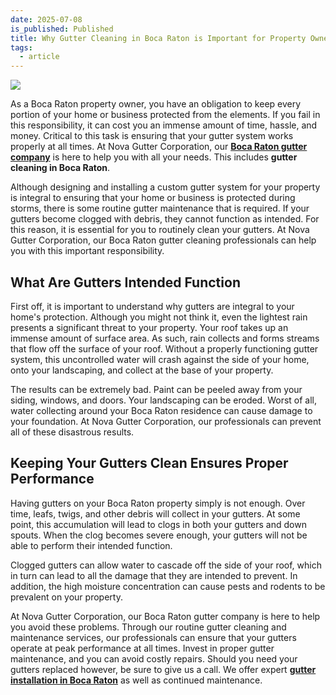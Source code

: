 ```yaml
---
date: 2025-07-08
is_published: Published
title: Why Gutter Cleaning in Boca Raton is Important for Property Owners
tags:
  - article
---
```

![](/media/tips-gutter-cleaning-boca-raton-fl.jpg)

As a Boca Raton property owner, you have an obligation to keep every portion of your home or business protected from the elements. If you fail in this responsibility, it can cost you an immense amount of time, hassle, and money. Critical to this task is ensuring that your gutter system works properly at all times. At Nova Gutter Corporation, our [**Boca Raton gutter company**](https://www.novagutter.com/) is here to help you with all your needs. This includes **gutter cleaning in Boca Raton**.

Although designing and installing a custom gutter system for your property is integral to ensuring that your home or business is protected during storms, there is some routine gutter maintenance that is required. If your gutters become clogged with debris, they cannot function as intended. For this reason, it is essential for you to routinely clean your gutters. At Nova Gutter Corporation, our Boca Raton gutter cleaning professionals can help you with this important responsibility.

## What Are Gutters Intended Function

First off, it is important to understand why gutters are integral to your home's protection. Although you might not think it, even the lightest rain presents a significant threat to your property. Your roof takes up an immense amount of surface area. As such, rain collects and forms streams that flow off the surface of your roof. Without a properly functioning gutter system, this uncontrolled water will crash against the side of your home, onto your landscaping, and collect at the base of your property.

The results can be extremely bad. Paint can be peeled away from your siding, windows, and doors. Your landscaping can be eroded. Worst of all, water collecting around your Boca Raton residence can cause damage to your foundation. At Nova Gutter Corporation, our professionals can prevent all of these disastrous results.

## Keeping Your Gutters Clean Ensures Proper Performance

Having gutters on your Boca Raton property simply is not enough. Over time, leafs, twigs, and other debris will collect in your gutters. At some point, this accumulation will lead to clogs in both your gutters and down spouts. When the clog becomes severe enough, your gutters will not be able to perform their intended function.

Clogged gutters can allow water to cascade off the side of your roof, which in turn can lead to all the damage that they are intended to prevent. In addition, the high moisture concentration can cause pests and rodents to be prevalent on your property.

At Nova Gutter Corporation, our Boca Raton gutter company is here to help you avoid these problems. Through our routine gutter cleaning and maintenance services, our professionals can ensure that your gutters operate at peak performance at all times. Invest in proper gutter maintenance, and you can avoid costly repairs. Should you need your gutters replaced however, be sure to give us a call. We offer expert [**gutter installation in Boca Raton**](https://novagutter.com/#gutter-installation) as well as continued maintenance.